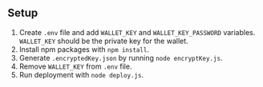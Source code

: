 ## Setup

1. Create `.env` file and add `WALLET_KEY` and `WALLET_KEY_PASSWORD` variables. `WALLET_KEY` should be the private key for the wallet.
2. Install npm packages with `npm install`.
3. Generate `.encryptedKey.json` by running `node encryptKey.js`.
4. Remove `WALLET_KEY` from `.env` file.
5. Run deployment with `node deploy.js`.

